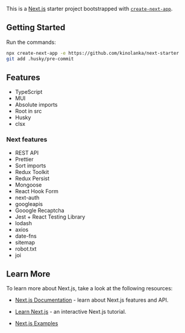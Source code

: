 This is a [Next.js](https://nextjs.org/) starter project bootstrapped with [`create-next-app`](https://github.com/vercel/next.js/tree/canary/packages/create-next-app).

## Getting Started

Run the commands:

```bash
npx create-next-app -e https://github.com/kinolanka/next-starter
git add .husky/pre-commit
```

## Features

- TypeScript
- MUI
- Absolute imports
- Root in src
- Husky
- clsx

### Next features

- REST API
- Prettier
- Sort imports
- Redux Toolkit
- Redux Persist
- Mongoose
- React Hook Form
- next-auth
- googleapis
- Gooogle Recaptcha
- Jest + React Testing Library
- lodash
- axios
- date-fns
- sitemap
- robot.txt
- joi

## Learn More

To learn more about Next.js, take a look at the following resources:

- [Next.js Documentation](https://nextjs.org/docs) - learn about Next.js features and API.
- [Learn Next.js](https://nextjs.org/learn) - an interactive Next.js tutorial.

- [Next.js Examples](https://github.com/vercel/next.js/tree/canary/examples)
